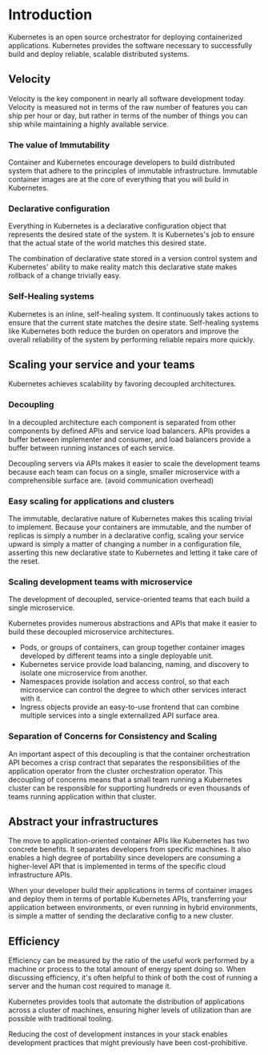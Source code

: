 # Introduction

Kubernetes is an open source orchestrator for deploying containerized
applications. Kubernetes provides the software necessary to successfully build
and deploy reliable, scalable distributed systems.

## Velocity

Velocity is the key component in nearly all software development today. Velocity
is measured not in terms of the raw number of features you can ship per hour or
day, but rather in terms of the number of things you can ship while maintaining
a highly available service.

### The value of Immutability

Container and Kubernetes encourage developers to build distributed system that
adhere to the principles of immutable infrastructure. Immutable container images
are at the core of everything that you will build in Kubernetes.

### Declarative configuration

Everything in Kubernetes is a declarative configuration object that represents
the desired state of the system. It is Kubernetes's job to ensure that the
actual state of the world matches this desired state.

The combination of declarative state stored in a version control system and
Kubernetes' ability to make reality match this declarative state makes rollback
of a change trivially easy.

### Self-Healing systems

Kubernetes is an inline, self-healing system. It continuously takes actions to
ensure that the current state matches the desire state. Self-healing systems
like Kubernetes both reduce the burden on operators and improve the overall
reliability of the system by performing reliable repairs more quickly.

## Scaling your service and your teams

Kubernetes achieves scalability by favoring decoupled architectures.

### Decoupling

In a decoupled architecture each component is separated from other components
by defined APIs and service load balancers. APIs provides a buffer between
implementer and consumer, and load balancers provide a buffer between running
instances of each service.

Decoupling servers via APIs makes it easier to scale the development teams
because each team can focus on a single, smaller microservice with a
comprehensible surface are. (avoid communication overhead)

### Easy scaling for applications and clusters

The immutable, declarative nature of Kubernetes makes this scaling trivial to
implement. Because your containers are immutable, and the number of replicas is
simply a number in a declarative config, scaling your service upward is simply
a matter of changing a number in a configuration file, asserting this new
declarative state to Kubernetes and letting it take care of the reset.

### Scaling development teams with microservice

The development of decoupled, service-oriented teams that each build a single
microservice.

Kubernetes provides numerous abstractions and APIs that make it easier to build
these decoupled microservice architectures.

* Pods, or groups of containers, can group together container images developed
  by different teams into a single deployable unit.
* Kubernetes service provide load balancing, naming, and discovery to isolate
  one microservice from another.
* Namespaces provide isolation and access control, so that each microservice can
  control the degree to which other services interact with it.
* Ingress objects provide an easy-to-use frontend that can combine multiple
  services into a single externalized API surface area.

### Separation of Concerns for Consistency and Scaling

An important aspect of this decoupling is that the container orchestration API
becomes a crisp contract that separates the responsibilities
of the application operator from the cluster orchestration operator.
This decoupling of concerns means that a small team running a Kubernetes cluster
can be responsible for supporting hundreds or even thousands of teams running
application within that cluster.

## Abstract your infrastructures

The move to application-oriented container APIs like Kubernetes has two concrete
benefits. It separates developers from specific machines. It also enables a high
degree of portability since developers are consuming a higher-level API that is
implemented in terms of the specific cloud infrastructure APIs.

When your developer build their applications in terms of container images and
deploy them in terms of portable Kubernetes APIs, transferring your application
between environments, or even running in hybrid environments, is simple a matter
of sending the declarative config to a new cluster.

## Efficiency

Efficiency can be measured by the ratio of the useful work performed by a
machine or process to the total amount of energy spent doing so. When discussing
efficiency, it's often helpful to think of both the cost of running a server and
the human cost required to manage it.

Kubernetes provides tools that automate the distribution of applications across
a cluster of machines, ensuring higher levels of utilization than are possible
with traditional tooling.

Reducing the cost of development instances in your stack enables development
practices that might previously have been cost-prohibitive.
